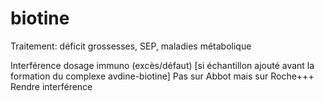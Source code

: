 # biotine



Traitement: déficit grossesses, SEP, maladies métabolique 

Interférence dosage immuno (excès/défaut) [si échantillon ajouté avant la formation du complexe avdine-biotine]
Pas sur Abbot mais sur Roche+++
Rendre interférence 

